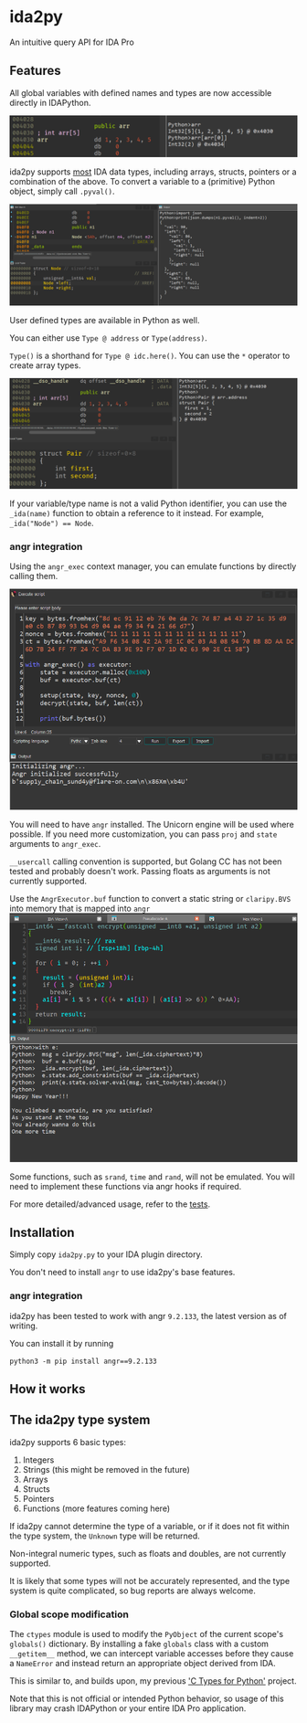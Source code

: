 # ida2py

An intuitive query API for IDA Pro

## Features

All global variables with defined names and types are now accessible directly in IDAPython.

<img alt="Accessing a global array of integers" src="./img/arr.png">   
    

ida2py supports [most](#the-ida2py-type-system) IDA data types, including arrays, structs, pointers or a combination of the above. To convert a variable to a (primitive) Python object, simply call `.pyval()`.  

![Exporting a binary heap](img/heap.png)

User defined types are available in Python as well.    

You can either use `Type @ address` or `Type(address)`.

`Type()` is a shorthand for `Type @ idc.here()`. You can use the `*` operator to create array types.

![Casting to a new type with Python](img/pair.png)

If your variable/type name is not a valid Python identifier, you can use the `_ida(name)` function to obtain a reference to it instead. For example, `_ida("Node") == Node`.

### angr integration

Using the `angr_exec` context manager, you can emulate functions by directly calling them.

![Emulating flareon 11's sshd decryption](./img/sshd.png)

You will need to have `angr` installed. The Unicorn engine will be used where possible. If you need more customization, you can pass `proj` and `state` arguments to `angr_exec`.

`__usercall` calling convention is supported, but Golang CC has not been tested and probably doesn't work. Passing floats as arguments is not currently supported.

Use the `AngrExecutor.buf` function to convert a static string or `claripy.BVS` into memory that is mapped into `angr`
![angr symbolic execution](./img/angr_symbolic.png)

Some functions, such as `srand`, `time` and `rand`, will not be emulated. You will need to implement these functions via angr hooks if required.

For more detailed/advanced usage, refer to the [tests](./tests/).

## Installation

Simply copy `ida2py.py` to your IDA plugin directory.

You don't need to install `angr` to use ida2py's base features.


### angr integration
ida2py has been tested to work with angr `9.2.133`, the latest version as of writing.

You can install it by running
```shell
python3 -m pip install angr==9.2.133
```

## How it works

## The ida2py type system

ida2py supports 6 basic types:
1. Integers
2. Strings (this might be removed in the future)
3. Arrays
4. Structs
5. Pointers
6. Functions (more features coming here)

If ida2py cannot determine the type of a variable, or if it does not fit within the type system, the `Unknown` type will be returned.

Non-integral numeric types, such as floats and doubles, are not currently supported. 

It is likely that some types will not be accurately represented, and the type system is quite complicated, so bug reports are always welcome.

### Global scope modification
The `ctypes` module is used to modify the `PyObject` of the current scope's `globals()` dictionary. By installing a fake `globals` class with a custom `__getitem__` method, we can intercept variable accesses before they cause a `NameError` and instead return an appropriate object derived from IDA. 

This is similar to, and builds upon, my previous ['C Types for Python'](https://gist.github.com/junron/9e203a745095e793f92922c4e208e9ff) project.

Note that this is not official or intended Python behavior, so usage of this library may crash IDAPython or your entire IDA Pro application.